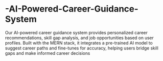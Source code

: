 # -AI-Powered-Career-Guidance-System
Our AI-powered career guidance system provides personalized career recommendations, skill gap analysis, and job opportunities based on user profiles. Built with the MERN stack, it integrates a pre-trained AI model to suggest career paths and fine-tunes for accuracy, helping users bridge skill gaps and make informed career decisions
